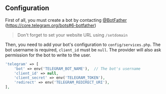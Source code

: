 ## Configuration

First of all, you must create a bot by contacting [@BotFather](http://t.me/BotFather) (https://core.telegram.org/bots#6-botfather)

> Don't forget to set your website URL using `/setdomain`

Then, you need to add your bot's configuration to `config/services.php`. The bot username is required, `client_id` must be `null`. The provider will also ask permission for the bot to write to the user.

```php
'telegram' => [
    'bot' => env('TELEGRAM_BOT_NAME'),  // The bot's username
    'client_id' => null,
    'client_secret' => env('TELEGRAM_TOKEN'),
    'redirect' => env('TELEGRAM_REDIRECT_URI'),
],
```
